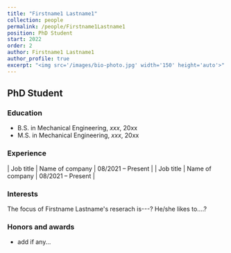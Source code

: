 ```yaml
---
title: "Firstname1 Lastname1"
collection: people
permalink: /people/Firstname1Lastname1
position: PhD Student
start: 2022
order: 2
author: Firstname1 Lastname1
author_profile: true
excerpt: "<img src='/images/bio-photo.jpg' width='150' height='auto'>"
---
```

## PhD Student

### Education
* B.S. in Mechanical Engineering, *xxx*, 20xx
* M.S. in Mechanical Engineering, *xxx*, 20xx

### Experience

| Job title          | Name of company     | 08/2021 – Present |
| Job title          | Name of company     | 08/2021 – Present |

### Interests
The focus of Firstname Lastname's reserach is---? He/she likes to....?

### Honors and awards
* add if any...
